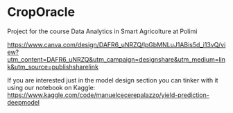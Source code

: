 # CropOracle
Project for the course Data Analytics in Smart Agricolture at Polimi


https://www.canva.com/design/DAFR6_uNRZQ/lpGbMNLuJ1ABis5d_i13vQ/view?utm_content=DAFR6_uNRZQ&utm_campaign=designshare&utm_medium=link&utm_source=publishsharelink

If you are interested just in the model design section you can tinker with it using our notebook on Kaggle:
https://www.kaggle.com/code/manuelcecerepalazzo/yield-prediction-deepmodel


